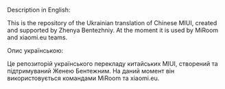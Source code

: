 Description in English:

This is the repository of the Ukrainian translation of Chinese MIUI, created and supported by Zhenya Bentezhniy. 
At the moment it is used by MiRoom and xiaomi.eu teams.

Опис українською:

Це репозиторій українського перекладу китайських MIUI, створений та підтримуваний Женею Бентежним.
На даний момент він використовується командами MiRoom та xiaomi.eu.



